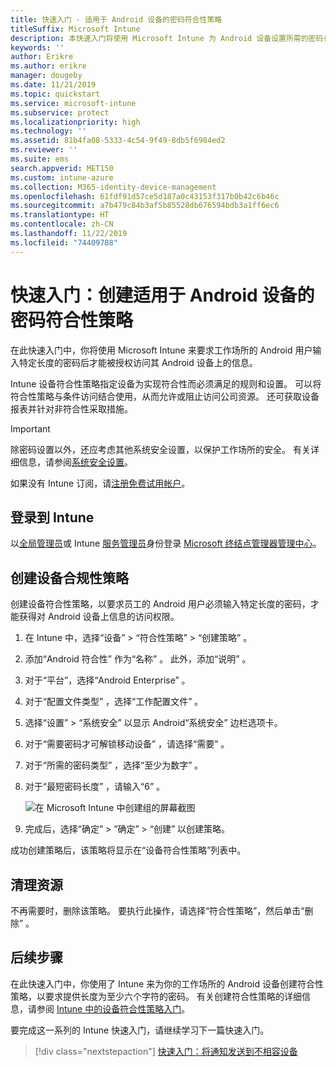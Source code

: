 ```yaml
---
title: 快速入门 - 适用于 Android 设备的密码符合性策略
titleSuffix: Microsoft Intune
description: 本快速入门将使用 Microsoft Intune 为 Android 设备设置所需的密码长度。
keywords: ''
author: Erikre
ms.author: erikre
manager: dougeby
ms.date: 11/21/2019
ms.topic: quickstart
ms.service: microsoft-intune
ms.subservice: protect
ms.localizationpriority: high
ms.technology: ''
ms.assetid: 81b4fa08-5333-4c54-9f49-8db5f6984ed2
ms.reviewer: ''
ms.suite: ems
search.appverid: MET150
ms.custom: intune-azure
ms.collection: M365-identity-device-management
ms.openlocfilehash: 61fdf91d57ce5d187a0c43153f317b0b42c6b46c
ms.sourcegitcommit: a7b479c84b3af5b85528db676594bdb3a1ff6ec6
ms.translationtype: HT
ms.contentlocale: zh-CN
ms.lasthandoff: 11/22/2019
ms.locfileid: "74409788"
---
```

# <a name="quickstart-create-a-password-compliance-policy-for-android-devices"></a>快速入门：创建适用于 Android 设备的密码符合性策略

在此快速入门中，你将使用 Microsoft Intune 来要求工作场所的 Android 用户输入特定长度的密码后才能被授权访问其 Android 设备上的信息。

Intune 设备符合性策略指定设备为实现符合性而必须满足的规则和设置。 可以将符合性策略与条件访问结合使用，从而允许或阻止访问公司资源。 还可获取设备报表并针对非符合性采取措施。

> [!IMPORTANT]
> 除密码设置以外，还应考虑其他系统安全设置，以保护工作场所的安全。 有关详细信息，请参阅[系统安全设置](compliance-policy-create-android-for-work.md)。

如果没有 Intune 订阅，请[注册免费试用帐户](../fundamentals/free-trial-sign-up.md)。

## <a name="sign-in-to-intune"></a>登录到 Intune

以[全局管理员](../fundamentals/users-add.md#types-of-administrators)或 Intune [服务管理员](../fundamentals/users-add.md#types-of-administrators)身份登录 [Microsoft 终结点管理器管理中心](https://go.microsoft.com/fwlink/?linkid=2109431)。

## <a name="create-a-device-compliance-policy"></a>创建设备合规性策略

创建设备符合性策略，以要求员工的 Android 用户必须输入特定长度的密码，才能获得对 Android 设备上信息的访问权限。

1. 在 Intune 中，选择“设备”   > “符合性策略”   > “创建策略”  。

2. 添加“Android 符合性”  作为“名称”  。 此外，添加“说明”  。

3. 对于“平台”，选择“Android Enterprise”   。

4. 对于“配置文件类型”  ，选择“工作配置文件”  。

5. 选择“设置”   > “系统安全”  以显示 Android“系统安全”  边栏选项卡。

6. 对于“需要密码才可解锁移动设备”  ，请选择“需要”  。

7. 对于“所需的密码类型”  ，选择“至少为数字”  。

8. 对于“最短密码长度”  ，请输入“6”  。

    ![在 Microsoft Intune 中创建组的屏幕截图](./media/quickstart-set-password-length-android/quickstart-set-password-length-android-01.png)

9. 完成后，选择“确定”   > “确定”   > “创建”  以创建策略。

成功创建策略后，该策略将显示在“设备符合性策略”列表中。

## <a name="clean-up-resources"></a>清理资源

不再需要时，删除该策略。 要执行此操作，请选择“符合性策略”，然后单击“删除”  。

## <a name="next-steps"></a>后续步骤

在此快速入门中，你使用了 Intune 来为你的工作场所的 Android 设备创建符合性策略，以要求提供长度为至少六个字符的密码。 有关创建符合性策略的详细信息，请参阅 [Intune 中的设备符合性策略入门](device-compliance-get-started.md)。

要完成这一系列的 Intune 快速入门，请继续学习下一篇快速入门。

> [!div class="nextstepaction"]
> [快速入门：将通知发送到不相容设备](../quickstart-send-notification.md)
